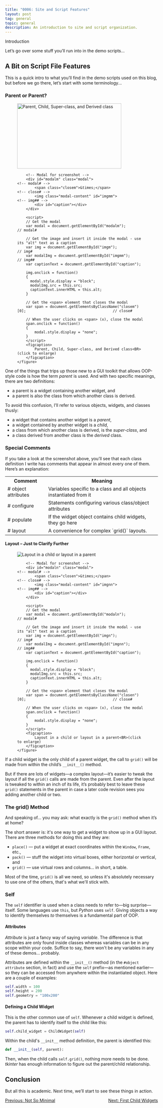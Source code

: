 ```yaml
---
title: "0006: Site and Script Features"
layout: post
tag: general
topic: general
description: An introduction to site and script organization. 
---
```


Introduction

Let’s go over some stuff you’ll run into in the demo scripts...

## A Bit on Script File Features

This is a quick intro to what you’ll find in the demo scripts used on this blog, but before we go there, let’s start with some terminology...

### Parent or Parent?

<!-- LEFT SCREENSHOT m -->
<div class="inpage_diagram" borderColor="black">
	<figure class="right">
		<img id="imgm" src="/images/diagrams/post_0006/parent_or_parent.png" alt="Parent, Child, Super-class, and Derived class" style="width: 343px; height: 215px;">		<!-- img# -->
		
		<!-- Modal for screenshot -->
		<div id="modalm" class="modal">																<!-- modal# -->
			<span class="closem">&times;</span>														<!-- close# -->
			<img class="modal-content" id="imgmm">														<!-- img## -->
			<div id="caption"></div>
		</div>
		
		<script>
		// Get the modal
		var modal = document.getElementById("modalm");													// modal#
		
		// Get the image and insert it inside the modal - use its "alt" text as a caption
		var img = document.getElementById("imgm");														// img#
		var modalImg = document.getElementById("imgmm");												// img##
		var captionText = document.getElementById("caption");

		img.onclick = function()
		{
		  modal.style.display = "block";
		  modalImg.src = this.src;
		  captionText.innerHTML = this.alt;
		}
		
		// Get the <span> element that closes the modal
		var span = document.getElementsByClassName("closem")[0];										// close#
		
		// When the user clicks on <span> (x), close the modal
		span.onclick = function()
		{ 
			modal.style.display = "none";
		}
		</script>
		<figcaption>
			Parent, Child, Super-class, and Derived class<BR>(click to enlarge)
		</figcaption>
	</figure>
</div>

One of the things that trips up those new to a GUI toolkit that allows OOP-style code is how the term *parent* is used. And with two specific meanings, there are two definitions:

- a parent is a widget containing another widget, and
- a parent is also the class from which another class is derived.

To avoid this confusion, I’ll refer to various objects, widgets, and classes thusly:

- a widget that contains another widget is a *parent*,
- a widget contained by another widget is a *child*,
- a class from which another class is derived, is the *super-class*, and
- a class derived from another class is the *derived* class.

### Special Comments

If you take a look at the screenshot above, you’ll see that each class definition I write has comments that appear in almost every one of them. Here’s an explanation:

<table>
<tr>
<th>Comment</th><th>Meaning</th></tr><tr><td class="code"># object attributes</td><td class="text">Variables specific to a class and all objects instantiated from it</td></tr><tr><td class="code"># configure</td><td class="text">Statements configuring various class/object attributes</td></tr><tr><td class="code"># populate</td><td class="text">If the widget object contains child widgets, they go here</td></tr><tr><td class="code"># layout</td><td class="text" markdown="span">A convenience for complex `grid()` layouts.</td></tr></table>

#### Layout – Just to Clarify Further

<!-- LEFT SCREENSHOT n -->
<div class="inpage_diagram" borderColor="black">
	<figure class="left">
		<img id="imgn" src="/images/diagrams/post_0006/layout_clarification.png" alt="Layout in a child or layout in a parent">		<!-- img# -->
		
		<!-- Modal for screenshot -->
		<div id="modaln" class="modal">																<!-- modal# -->
			<span class="closen">&times;</span>														<!-- close# -->
			<img class="modal-content" id="imgnn">														<!-- img## -->
			<div id="caption"></div>
		</div>
		
		<script>
		// Get the modal
		var modal = document.getElementById("modaln");													// modal#
		
		// Get the image and insert it inside the modal - use its "alt" text as a caption
		var img = document.getElementById("imgn");														// img#
		var modalImg = document.getElementById("imgnn");												// img##
		var captionText = document.getElementById("caption");

		img.onclick = function()
		{
		  modal.style.display = "block";
		  modalImg.src = this.src;
		  captionText.innerHTML = this.alt;
		}
		
		// Get the <span> element that closes the modal
		var span = document.getElementsByClassName("closen")[0];										// close#
		
		// When the user clicks on <span> (x), close the modal
		span.onclick = function()
		{ 
			modal.style.display = "none";
		}
		</script>
		<figcaption>
			Layout in a child or layout in a parent<BR>(click to enlarge)
		</figcaption>
	</figure>
</div>


If a child widget is the only child of a parent widget, the call to `grid()` will be made from within the child’s `__init__()` method.

But if there are lots of widgets—a complex layout—it’s easier to tweak the layout if all the `grid()` calls are made from the parent. Even after the layout is tweaked to within an inch of its life, it’s probably best to leave these `grid()` statements in the parent in case a later code revision sees you adding another child or two.

### The grid() Method

And speaking of... you may ask: what exactly is the `grid()` method when it’s at home?

The short answer is: it's one way to get a widget to show up in a GUI layout. There are three methods for doing this and they are:

- `place()` — put a widget at exact coordinates within the `Window`, `Frame`, etc.,
- `pack()` — stuff the widget into virtual boxes, either horizontal or vertical, and
- `grid()` — use virtual rows and columns... in short, a table.

Most of the time, `grid()` is all we need, so unless it's absolutely necessary to use one of the others, that's what we'll stick with.

### Self

The `self` identifier is used when a class needs to refer to—big surprise—itself. Some languages use `this`, but *Python* uses `self`. Giving objects a way to identify themselves *to* themselves is a fundamental part of OOP.

#### Attributes

*Attribute* is just a fancy way of saying *variable*. The difference is that attributes are only found inside classes whereas variables can be in any scope within your code. Suffice to say, there won't be any variables in any of these demos... probably.

Attributes are defined within the `__init__()` method (in the `#object attribute` section, in fact) and use the `self` prefix—as mentioned earlier—so they can be accessed from anywhere within the instantiated object. Here are a couple of examples:

```python
self.width = 100
self.height = 200
self.geometry = "100x200"
```

#### Defining a Child Widget

This is the other common use of `self`. Whenever a child widget is defined, the parent has to identify itself to the child like this:

```python
self.child_widget = ChildWidget(self)
```

Within the child's `__init__` method definition, the parent is identified this:

```python
def __init__(self, parent):
```

Then, when the child calls `self.grid()`, nothing more needs to be done. *tkinter* has enough information to figure out the parent/child relationship.

## Conclusion

But all this is academic. Next time, we’ll start to see these things in action.


<div class="blog-nav">
	<div style="float: left;">
		<a href="/2021/08/17/0005-not-so-minimal.html">Previous: Not So Minimal</a>
	</div>
	<div style="float: right;">
		<a href="/2021/08/24/0007-first-child-widgets.html">Next: First Child Widgets</a>
	</div>
</div>


